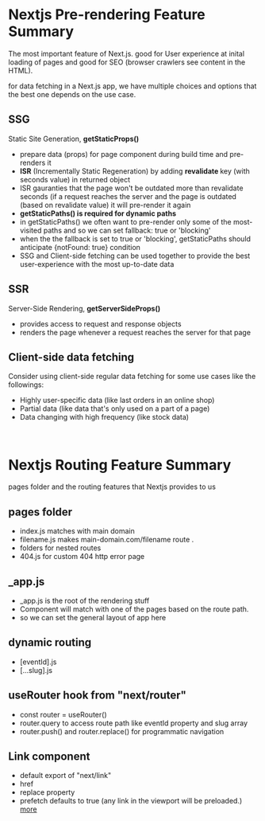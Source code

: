 <h1> Nextjs Pre-rendering Feature Summary</h1>
<p>The most important feature of Next.js. good for User experience at inital loading of pages and good for SEO (browser crawlers see content in the HTML).</p>
for data fetching in a Next.js app, we have multiple choices and options that the best one depends on the use case.

<h2>SSG </h2>
<p>Static Site Generation, <strong> getStaticProps()</strong> </p>
<ul>
   <li> prepare data (props) for page component during build time and pre-renders it </li>
   <li> <strong>ISR</strong> (Incrementally Static Regeneration) by adding <strong> revalidate </strong> key (with seconds value) in returned object</li>
   <li> ISR gauranties that the page won't be outdated more than revalidate seconds (if a request reaches the server and the page is outdated (based on revalidate value) it will pre-render it again</li>
   <li> <strong> getStaticPaths() is required for dynamic paths </strong></li>
    <li> in getStaticPaths() we often want to pre-render only some of the most-visited paths and so we can set fallback: true or 'blocking'</li>
   <li> when the the fallback is set to true or 'blocking', getStaticPaths should anticipate {notFound: true} condition</li>
   <li>SSG and Client-side fetching can be used together to provide the best user-experience with the most up-to-date data</li>
</ul>

<h2>SSR </h2>
<p>Server-Side Rendering, <strong> getServerSideProps() </strong></p>
<ul>
   <li> provides access to request and response objects </li>
   <li> renders the page whenever a request reaches the server for that page</li>
</ul>

<h2>Client-side data fetching </h2>
<p>Consider using client-side regular data fetching for some use cases like the followings: </p>
<ul>
   <li> Highly user-specific data (like last orders in an online shop)</li>
   <li> Partial data (like data that's only used on a part of a page)</li>
   <li> Data changing with high frequency (like stock data)</li>
</ul>

<br />

<h1> Nextjs Routing Feature Summary</h1>
pages folder and the routing features that Nextjs provides to us

<h2>pages folder </h2>
<ul>
   <li> index.js matches with main domain </li>
   <li> filename.js makes main-domain.com/filename route . </li>
   <li> folders for nested routes</li>
   <li> 404.js for custom 404 http error page</li>
 </ul>

<h2>_app.js </h2>
<ul>
   <li> _app.js is the root of the rendering stuff </li>
   <li> Component will match with one of the pages based on the route path. </li>
   <li> so we can set the general layout of app here</li>
 </ul>
 
<h2>dynamic routing </h2>
<ul>
   <li> [eventId].js</li>
   <li>[...slug].js</li>
 </ul>
 
<h2>useRouter hook from "next/router" </h2>
<ul>
   <li> const router = useRouter()</li>
   <li> router.query to access route path like eventId property and slug array</li>
   <li>router.push() and router.replace() for programmatic navigation </li>
</ul>

<h2>Link component</h2>
<ul>
   <li> default export of "next/link"</li>
   <li>href</li>
   <li> replace property </li>
   <li>prefetch defaults to true (any link in the viewport will be preloaded.) <a href="https://nextjs.org/docs/api-reference/next/link" target="_blank"> more </a></li>
</ul>

